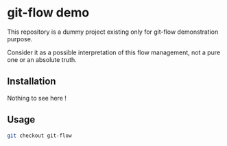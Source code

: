 # git-flow demo

This repository is a dummy project existing only for git-flow demonstration purpose.

Consider it as a possible interpretation of this flow management, not a pure one or an absolute truth.

## Installation

Nothing to see here !

## Usage

```bash
git checkout git-flow
```
